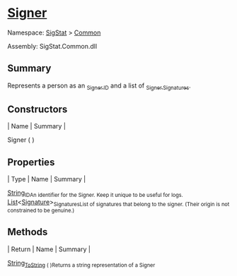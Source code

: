 # [Signer](./Signer.md)

Namespace: [SigStat]() > [Common](./README.md)

Assembly: SigStat.Common.dll

## Summary
Represents a person as an [<sub>Signer.ID</sub>](https://github.com/hargitomi97/sigstat/blob/master/docs/md/SigStat/Common/Signer.md) and a list of [<sub>Signer.Signatures</sub>](https://github.com/hargitomi97/sigstat/blob/master/docs/md/SigStat/Common/Signer.md).

## Constructors

| Name | Summary | 

Signer (  )<sub></sub>


## Properties

| Type | Name | Summary | 

[String](https://docs.microsoft.com/en-us/dotnet/api/System.String)<sub>ID</sub><sub>An identifier for the Signer. Keep it unique to be useful for logs.</sub>
[List](https://docs.microsoft.com/en-us/dotnet/api/System.Collections.Generic.List-1)\<[Signature](./Signature.md)><sub>Signatures</sub><sub>List of signatures that belong to the signer.  (Their origin is not constrained to be genuine.)</sub>


## Methods

| Return | Name | Summary | 

[String](https://docs.microsoft.com/en-us/dotnet/api/System.String)<sub>[ToString](./Methods/Signer-100663452.md) (  )</sub><sub>Returns a string representation of a Signer</sub>


